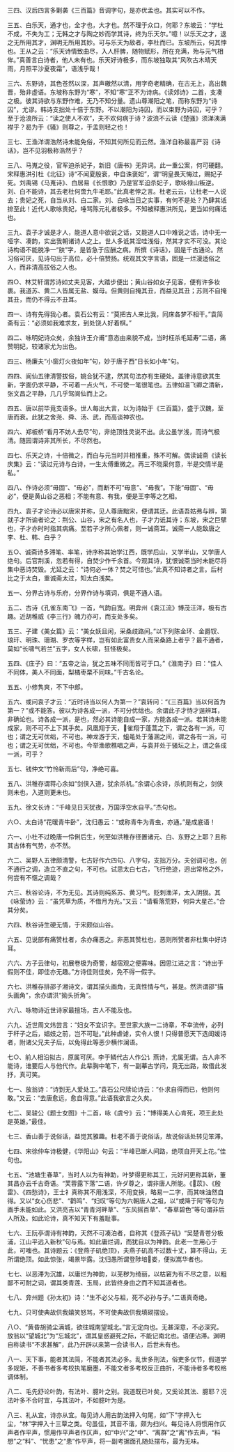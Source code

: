 <!-- { "loadSidebar": true } -->
三四、汉后四言多剿袭《三百篇》音调字句，是亦优孟也。其实可以不作。

三五、白乐天，通才也，全才也，大才也。然不理于众口，何耶？东坡云：“学杜不成，不失为工；无韩之才与陶之妙而学其诗，终为乐天尔。”噫！以乐天之才，退之无所用其才，渊明无所用其妙。可与乐天为敌者，李杜而已。东坡所云，何其悖也。王从之云：“乐天诗情致曲尽，入人肝脾，随物赋形，所在充满，殆与元气相侔。”真善言白诗者，他人未有也。乐天好诗极多，而东坡独取其“风吹古木晴天雨，月照平沙夏夜霜”，语浅乎哉！

三六、东野诗，其色苍然以深，其声皦然以清，用字奇老精确，在古无上，高出魏晋，殆非虚语。东坡称东野为“寒”，不知“寒”正不为诗病。《读郊诗》二首，支凑之极。彼其诗欲与东野作难，无乃不知分量。遗山尊潮阳之笔，而称东野为“诗囚”，尤谬。韩诗支拙处十倍于东野。不以潮阳为诗囚，而以束野为诗囚，可乎？至于沧浪所云：“读之使人不欢”，夫不欢何病于诗？波浪不云读《楚骚》须涕洟满襟乎？曷为于《骚》则尊之，于孟则轻之也！

三七、王渔洋谓浩然诗未能免俗，不知其何所见而云然。渔洋自称最喜严羽《诗话》，岂不见羽极称浩然乎？

三八、马嵬之役，官军迫杀妃子，新旧《唐书》无异词。此一重公案，何可硬翻。宋释惠洪引杜《北征》诗“不闻夏殷衰，中自诛褒妲”，谓“明皇畏天悔过，赐妃子死。刘禹锡《马嵬诗》、白居易《长恨歌》乃是官军迫杀妃子，歌咏禄山叛逆。刘、白不能诗，其去老杜何啻九牛毛耶。”此真老悖之言。杜老云云，让杜老一人说去；贵妃之死，自当从刘、白二家。刘、白咏当日之实事，有何不是处？乃肆其诋排至此！近代人歌咏贵妃，唾骂陈元礼者极多。不知被释惠洪所见，更当如何痛诋也。

三九、袁子才诚是才人，能道人意中欲说之话，又能道人口中难说之话，诗中无一哑字、凑韵，实出我朝诸诗人之上。世人多诋其淫哇浅俗，然其才实不可没。其论诗构语不能脱净一“肤”字，是皆急于应酬之病。所撰《诗话》，固是千古通论。然习俗可厌，见诗句出于高位，必十倍赞扬。统观其文字言语，固是一烂漫适俗之人，而非清高拔俗之人也。

四○、林艾轩谓苏诗如丈夫见客，大踏步便出；黄山谷如女子见客，便有许多妆裹。我道苏、黄二人皆属无盐、嫫母。但黄则自掩其丑，而益见其丑；苏则不自掩其丑，而仍不得云不丑耳。

四一、诗有先得我心者。袁石公有云：“莫把古人来比我，同床各梦不相干。”袁简斋有云：“必须如我难求友，到处饶人好着棋。”

四二、咏明妃诗众矣，余独许王介甫“意态由来貌不成，当时枉杀毛延寿”二语，痛赞明妃，较诸家尤为出色。

四三、杨廉夫“小窗灯火夜如年”句，妙于唐子西“日长如小年”句。

四四、阆仙五律清警拔俗，姚合犹不逮，然其句法亦有生硬处。盖律诗意欲其生新，字面仍求平静，不可着一点火气，不可使一笔很笔也。五律如温飞卿之清新，张文昌之平静，几几乎驾阆仙而上之。

四五、唐以前毕竟支语多。世人每出大言，以为诗始于《三百篇》，盛于汉魏，至唐而衰。此犹之舍尧、舜、汤、武，而高谈神农也。

四六、郑板桥“看月不妨人去尽”句，非绝顶性灵说不出。此公虽学浅，而诗气极清。随园谓诗非其所长，不尽然也。

四七、乐天之诗，十倍微之，而白与元当时并相推重，殊不可解。偶读诚斋《读长庆集》云：“读过元诗与白诗，一生太傅重微之。再三不晓渠何意，半是交情半是私。”

四八、作诗必须“毋固”、“毋必”，而断不可“毋意”、“毋我”。下能“毋固”、“毋必”，便是黄山谷之恶相；不能有意、有我，便是王李等之乞相。

四九、袁子才论诗必以唐宋并称，见人尊唐黜宋，便谓其迂。此语吾姑弗与辨，第就子才所谕者论之：荆公、山谷，宋之有名人也，子才力诋其诗；东坡，宋之巨擘也，子才亦时时指其病痛。至若子才所心佩者，则一诚斋耳。诚斋一人能敌唐之李、杜、韩、白乎？

五○、诚斋诗多滞笔、率笔，诗序称其始学江西，既学后山，又学半山，又学唐人绝句。后官荆溪，忽若有得，自焚少作千余首。今观其诗，犹恨诚斋当时未能尽将集中恶诗焚毁。尤延之云：“诗何必一体？焚之可惜也。”此真不知诗者之言。后村比之于太白，重诚斋太过，知太白浅矣。

五一、分界古诗与乐府，分界作诗与填词，俱是不通人语。

五二、古诗《孔雀东南飞》一首，气韵自宽。明弇州《袁江流》博茂汪洋，极有古趣。近胡稚威《李三行》魄力亦可，而支处多矣。

五三、子建《美女篇》云：“美女妖且闲，采桑歧路间。”以下列陈金环、金爵钗、琅玕、明珠、珊瑚、罗衣等字样，岂有如此富贵女人而采桑路上者乎？最不通者，莫如“长啸气若兰”五字，女人长啸，狂怪极矣。

五四、《庄子》曰：“五帝之治，犹之五味不同而皆可于口。”《淮南子》曰：“佳人不同体，美人不同面，梨橘枣栗不同味。”千古名论。

五五、小修隽爽，不下中郎。

五六、或问袁子才云：“近时诗当以何人为第一？”袁转问：“《三百篇》当以何首为第一？”或不能答。彼以为诗各成一派，不可分优绌也。余谓此子才恃才逞辨耳，非确论也。诗各成一派，是也，然必其诗能自成一家，方能各成一派。若其诗未能成家，则不可不上下其手矣。凤凰翔于天，雀翔于蓬蒿之下，谓之各有一派，可也；谓之无可优绌，不可也。神龙游于天，蛆黾处于藩溷之间，谓之各有一派，可也；谓之无可优绌，不可也。今举渔歌樵唱之声，与袁并处于骚坛之上，谓之各成一派，可乎？

五七、钱仲文“竹怜新雨后”句，净绝可喜。

五八、洪稚存谓蒋心余如“剑侠入道，犹余杀机。”余谓心余诗，杀机则有之，剑侠则未也，入道则更未也。

五九、徐文长诗：“千峰见日天犹夜，万国浮空水自平。”杰句也。

六○、太白诗“花暖青牛卧”，沈归愚云：“或称青牛为青虫，亦通。”是成底语！

六一、小杜不过晚唐一伶俐后生，何至如洪稚存径置诸元、白、东野之上耶？且称其古体有气势，亦不然。

六二、吴野人五律颇清警，七古好作六四句、八字句，支拙万分。夫创调可也，创不通行之调，造立不直之句，不可也。试思太白七古，飞行绝迹，迥出常格之外，何尝有不惬之调哉？

六三、秋谷论诗，不为无见。其诗则纯系苏、黄习气。贬刺渔洋，太入阴狠。其《咏萤诗》云：“虽凭草为质，不借月为光。”又云：“请看落荒野，何异大星芒。”合其分矣。

六四、秋谷诗生硬无情，于宋颇似山谷。

六五、见说部有痛赞杜者，余亦痛恶之。非恶其赞杜也，恶则所赞者非杜集中好诗耳。

六六、方子云律句，初展卷极为奇警，越宿观之便寡味。因思江进之言：“诗出于假则不佳，即佳亦无趣。”方诗佳则佳矣，免不得一假字。

六七、洪稚存排邵子湘诗文，谓其描头画角，无真性情与气，甚是。然洪谓邵“描头画角”，余亦谓洪“拗头折角”。

六八、咏物诗近世诗家最擅场，古人不能及也。

六九、近世周文炜尝言：“妇女不宜识字。至世家大族一二诗章，不幸流传，必列于秆子之后，娼妓之前，岂不可耻。”此种虐谑，实令人恨！只得普愿天下选闺媛诗者，附诸父兄夫子后，以免得此等恶少横作澜语。

七○、前人相沿拟古，原属可厌。李于鳞代古人作公讠燕诗，尤属无谓。古人非不能诗，谁要后人与他代作。此辈胸中笔下，有一副摹古学问，竟无出路，故借此发抒，真可笑。

七一、放翁诗：“诗到无人爱处工。”袁石公尺牍论诗云：“仆求自得而已，他则何敢。”又云：“去唐愈远，愈自得意。”此语我欲言之久矣。

七二、吴骏公《题士女图》十二首，咏《虞兮》云：“博得美人心肯死，项王此处是英雄。”最佳。

七三、香山善于说俗话，益觉其雅趣。杜老不善于说俗话，故说俗话处转见笨滞。

七四、宋徐仲车诗极健，《华阳山》句云：“半峰已断人间路，绝项自开天上花。”佳句也。

七五、“池塘生春草”，当时人以为有神助，叶梦得更称其工，元好问更称其新，董其昌亦云千古奇语。“芙蓉露下落”二语，许ダ尊之，谓非唐人所能。《苡》、《殷雷》、《四愁诗》，王士礻真称其不用浅深，不用变换，略易一二字，而其味油然自得。又以“女心伤悲”、“鹳鸣”、“妇叹”等句为六朝唐人之祖，以“或降于阿”等句为画手未能如此。又洪亮吉以“青青河畔草”、“东风摇百草”、“春草碧色”等句谓非后人所及。如此论诗，真不知天下有羞耻事。

七六、王阮亭谓诗有神韵，天然不可凑泊者，自称其《登燕子矶》“吴楚青苍分极浦，江山平远入新秋”句与焉。如此庸烂调，而犹自以为神韵。此老一生用心于此，可嗤也。其诗题云：《登燕子矶绝顶》，夫燕子矶高不过数十丈，算不得山，无所谓绝顶。如此惊张，竭景毕露。沈归愚所谓登陟培娄，便拟嵩华者也。

七七、以恶滞为沉雄，以庸烂为神韵，以芜秽为绮丽，以枯窘为有不尽之意，以粗鄙不可耐之词，谓其类青莲、玉局，此皆终身由之而不知其道者也。

七八、弇州题《孙太初》诗：“生不必父与祖，死不必孙与子。”二语真奇绝。

七九、只可使典故供我嬉笑怒骂，不可使典故供我填砌摆设。

八○、“黄昏胡骑尘满城，欲往城南望城北。”言无定向也。无甚深意，不必深究。放翁以“望城北”为“忘城北”，谓其皇惑避死之际，不能记南北也。语便沾滞。渊明自称读书“不求甚解”，此乃开辟以来第一会读书人，后世未有也。

八一、天下事，能者其法简，不能者其法必多。乱世多刑法，俗吏多仪节，假道学多规矩，不善书者多考校执笔磨墨，不能文者多考校反正曲折，不能诗者多考校格调体制。

八二、毛先舒论叶韵，有法叶、臆叶之别。我道既已叶矣，又奚论其法、臆耶？况法叶多不合时宜，与其法叶，不如臆叶为是。

八三、礼从宜，诗亦从宜。每见诗人用古韵法押入句尾，如“下”字押入七尘，“林”字押入十三覃之类。句虽佳，其音不谐，颇为扫兴。每见诗人将惯用作仄声者作平声，惯用作平声者作仄声，如“中兴”之“中”、“离群”之“离”作去声，“料想”之“料”、“忧患”之“患”作平声，将一副考据面孔随处摆布，最为无味。

